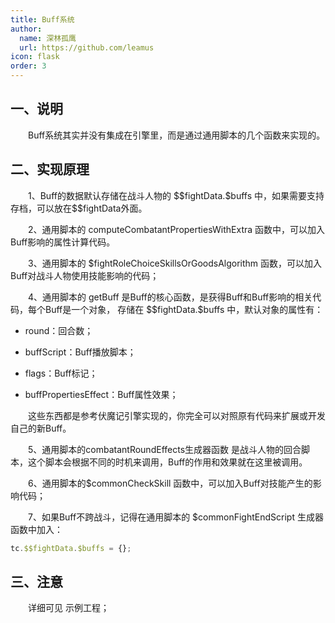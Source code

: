 ```yaml
---
title: Buff系统
author:
  name: 深林孤鹰
  url: https://github.com/leamus
icon: flask
order: 3
---
```


## 一、说明

&emsp;&emsp;Buff系统其实并没有集成在引擎里，而是通过通用脚本的几个函数来实现的。

## 二、实现原理

&emsp;&emsp;1、Buff的数据默认存储在战斗人物的 \$\$fightData.\$buffs 中，如果需要支持存档，可以放在\$\$fightData外面。

&emsp;&emsp;2、通用脚本的 computeCombatantPropertiesWithExtra 函数中，可以加入Buff影响的属性计算代码。

&emsp;&emsp;3、通用脚本的 \$fightRoleChoiceSkillsOrGoodsAlgorithm 函数，可以加入Buff对战斗人物使用技能影响的代码；

&emsp;&emsp;4、通用脚本的 getBuff 是Buff的核心函数，是获得Buff和Buff影响的相关代码，每个Buff是一个对象，
存储在 \$\$fightData.\$buffs 中，默认对象的属性有：

* round：回合数；
* buffScript：Buff播放脚本；

* flags：Buff标记；
* buffPropertiesEffect：Buff属性效果；

&emsp;&emsp;这些东西都是参考伏魔记引擎实现的，你完全可以对照原有代码来扩展或开发自己的新Buff。

&emsp;&emsp;5、通用脚本的combatantRoundEffects生成器函数 是战斗人物的回合脚本，这个脚本会根据不同的时机来调用，Buff的作用和效果就在这里被调用。

&emsp;&emsp;6、通用脚本的\$commonCheckSkill 函数中，可以加入Buff对技能产生的影响代码；

&emsp;&emsp;7、如果Buff不跨战斗，记得在通用脚本的 \$commonFightEndScript 生成器函数中加入：

```js
tc.$$fightData.$buffs = {};
```

## 三、注意

&emsp;&emsp;详细可见 示例工程；
